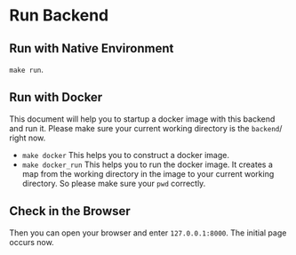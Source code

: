# Run Backend

## Run with Native Environment

`make run`.

## Run with Docker

This document will help you to startup a docker image with this backend and run it. Please make sure your current working directory is the `backend`/ right now.

- `make docker` This helps you to construct a docker image.
- `make docker_run` This helps you to run the docker image. It creates a map from the working directory in the image to your current working directory. So please make sure your `pwd` correctly.

## Check in the Browser

Then you can open your browser and enter `127.0.0.1:8000`. The initial page occurs now.
